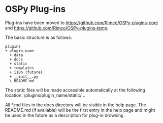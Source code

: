 OSPy Plug-ins
====

Plug-ins have been moved to https://github.com/Rimco/OSPy-plugins-core and https://github.com/Rimco/OSPy-plugins-temp.

The basic structure is as follows:

    plugins
    + plugin_name
      + data
      + docs
      + static
      + templates
      + i18n (future)
      + __init__.py
      \ README.md

The static files will be made accessible automatically at the following location:
/plugins/plugin_name/static/...

All *.md files in the docs directory will be visible in the help page.
The README.md (if available) will be the first entry in the help page
and might be used in the future as a description for plug-in browsing.